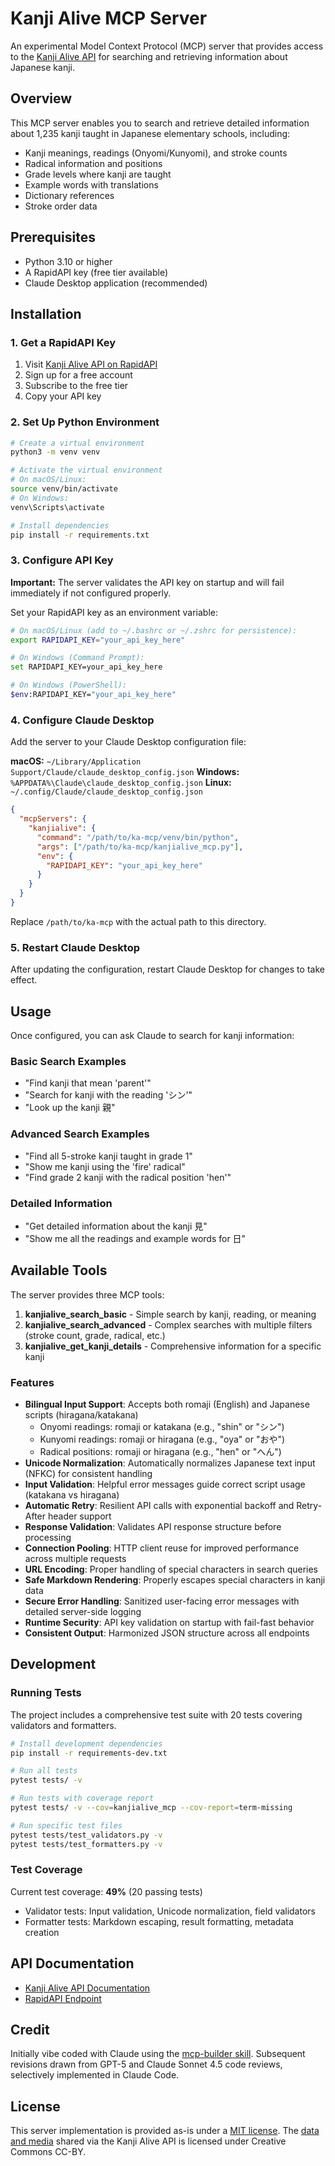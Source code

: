 # Kanji Alive MCP Server

An experimental Model Context Protocol (MCP) server that provides access to the [Kanji Alive API](https://app.kanjialive.com/api/docs) for searching and retrieving information about Japanese kanji. 

## Overview

This MCP server enables you to search and retrieve detailed information about 1,235 kanji taught in Japanese elementary schools, including:

- Kanji meanings, readings (Onyomi/Kunyomi), and stroke counts
- Radical information and positions
- Grade levels where kanji are taught
- Example words with translations
- Dictionary references
- Stroke order data

## Prerequisites

- Python 3.10 or higher
- A RapidAPI key (free tier available)
- Claude Desktop application (recommended)

## Installation

### 1. Get a RapidAPI Key

1. Visit [Kanji Alive API on RapidAPI](https://rapidapi.com/KanjiAlive/api/learn-to-read-and-write-japanese-kanji)
2. Sign up for a free account
3. Subscribe to the free tier
4. Copy your API key

### 2. Set Up Python Environment

```bash
# Create a virtual environment
python3 -m venv venv

# Activate the virtual environment
# On macOS/Linux:
source venv/bin/activate
# On Windows:
venv\Scripts\activate

# Install dependencies
pip install -r requirements.txt
```

### 3. Configure API Key

**Important:** The server validates the API key on startup and will fail immediately if not configured properly.

Set your RapidAPI key as an environment variable:

```bash
# On macOS/Linux (add to ~/.bashrc or ~/.zshrc for persistence):
export RAPIDAPI_KEY="your_api_key_here"

# On Windows (Command Prompt):
set RAPIDAPI_KEY=your_api_key_here

# On Windows (PowerShell):
$env:RAPIDAPI_KEY="your_api_key_here"
```

### 4. Configure Claude Desktop

Add the server to your Claude Desktop configuration file:

**macOS:** `~/Library/Application Support/Claude/claude_desktop_config.json`
**Windows:** `%APPDATA%\Claude\claude_desktop_config.json`
**Linux:** `~/.config/Claude/claude_desktop_config.json`

```json
{
  "mcpServers": {
    "kanjialive": {
      "command": "/path/to/ka-mcp/venv/bin/python",
      "args": ["/path/to/ka-mcp/kanjialive_mcp.py"],
      "env": {
        "RAPIDAPI_KEY": "your_api_key_here"
      }
    }
  }
}
```

Replace `/path/to/ka-mcp` with the actual path to this directory.

### 5. Restart Claude Desktop

After updating the configuration, restart Claude Desktop for changes to take effect.

## Usage

Once configured, you can ask Claude to search for kanji information:

### Basic Search Examples

- "Find kanji that mean 'parent'"
- "Search for kanji with the reading 'シン'"
- "Look up the kanji 親"

### Advanced Search Examples

- "Find all 5-stroke kanji taught in grade 1"
- "Show me kanji using the 'fire' radical"
- "Find grade 2 kanji with the radical position 'hen'"

### Detailed Information

- "Get detailed information about the kanji 見"
- "Show me all the readings and example words for 日"

## Available Tools

The server provides three MCP tools:

1. **kanjialive_search_basic** - Simple search by kanji, reading, or meaning
2. **kanjialive_search_advanced** - Complex searches with multiple filters (stroke count, grade, radical, etc.)
3. **kanjialive_get_kanji_details** - Comprehensive information for a specific kanji

### Features

- **Bilingual Input Support**: Accepts both romaji (English) and Japanese scripts (hiragana/katakana)
  - Onyomi readings: romaji or katakana (e.g., "shin" or "シン")
  - Kunyomi readings: romaji or hiragana (e.g., "oya" or "おや")
  - Radical positions: romaji or hiragana (e.g., "hen" or "へん")
- **Unicode Normalization**: Automatically normalizes Japanese text input (NFKC) for consistent handling
- **Input Validation**: Helpful error messages guide correct script usage (katakana vs hiragana)
- **Automatic Retry**: Resilient API calls with exponential backoff and Retry-After header support
- **Response Validation**: Validates API response structure before processing
- **Connection Pooling**: HTTP client reuse for improved performance across multiple requests
- **URL Encoding**: Proper handling of special characters in search queries
- **Safe Markdown Rendering**: Properly escapes special characters in kanji data
- **Secure Error Handling**: Sanitized user-facing error messages with detailed server-side logging
- **Runtime Security**: API key validation on startup with fail-fast behavior
- **Consistent Output**: Harmonized JSON structure across all endpoints

## Development

### Running Tests

The project includes a comprehensive test suite with 20 tests covering validators and formatters.

```bash
# Install development dependencies
pip install -r requirements-dev.txt

# Run all tests
pytest tests/ -v

# Run tests with coverage report
pytest tests/ -v --cov=kanjialive_mcp --cov-report=term-missing

# Run specific test files
pytest tests/test_validators.py -v
pytest tests/test_formatters.py -v
```

### Test Coverage

Current test coverage: **49%** (20 passing tests)

- Validator tests: Input validation, Unicode normalization, field validators
- Formatter tests: Markdown escaping, result formatting, metadata creation

## API Documentation

- [Kanji Alive API Documentation](https://app.kanjialive.com/api/docs)
- [RapidAPI Endpoint](https://rapidapi.com/KanjiAlive/api/learn-to-read-and-write-japanese-kanji)

## Credit

Initially vibe coded with Claude using the [mcp-builder skill](https://github.com/anthropics/skills). Subsequent revisions drawn from GPT-5 and Claude Sonnet 4.5 code reviews, selectively implemented in Claude Code.

## License

This server implementation is provided as-is under a [MIT license](/blob/main/LICENSE). The [data and media](https://github.com/kanjialive/kanji-data-media) shared via the Kanji Alive API is licensed under Creative Commons CC-BY.
